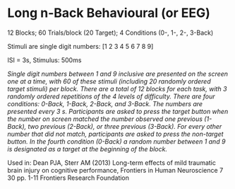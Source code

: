# Long n-Back Behavioural (or EEG)

12 Blocks; 60 Trials/block (20 Target); 4 Conditions (0-, 1-, 2-, 3-Back)

Stimuli are single digit numbers: [1 2 3 4 5 6 7 8 9]

ISI = 3s, Stimulus: 500ms

_Single digit numbers between 1 and 9 inclusive are presented on the screen one at a time, 
with 60 of these stimuli (including 20 randomly ordered target stimuli) per block. 
There are a total of 12 blocks for each task, with 3 randomly ordered repetitions of the 4 levels of difficulty.
There are four conditions: 0-Back, 1-Back, 2-Back, and 3-Back. The numbers are presented every 3 s. 
Participants are asked to press the target button when the number on screen matched the number observed one previous (1-Back), 
two previous (2-Back), or three previous (3-Back). For every other number that did not match, participants are asked to press the non-target button. 
In the fourth condition (0-Back) a random number between 1 and 9 is designated as a target at the beginning of the block._

Used in:
Dean PJA, Sterr AM (2013) Long-term effects of mild traumatic brain injury on cognitive performance, 
Frontiers in Human Neuroscience 7 30 pp. 1-11 Frontiers Research Foundation
